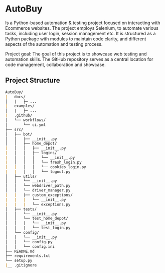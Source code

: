 # AutoBuy
Is a Python-based automation & testing project focused on interacting with Ecommerce websites. The project employs Selenium, to automate various tasks, including user login, session management etc. It is structured as a Python package with modules to maintain code clarity, and different aspects of the automation and testing process.


Project goal: The goal of this project is to showcase web testing and automation skills. The GitHub repository serves as a central location for code management, collaboration and showcase.


## Project Structure
```markdown
AutoBuy/
|   docs/
│   |   ├─ ...
|   examples/
│   |   ├─ ...
|   .github/
│   └── workflows/
│       └── ci.yml
├── src/
│   ├── bot/
│   │   ├── __init__.py
│   │   ├── home_depot/
|   │   │   ├── __init__.py
|   │   │   ├── logins/
|   │   │   │   └── __init__.py
|   │   │   │   └── fresh_login.py
|   |   │   │   └── cookies_login.py
|   |   │   │   └── logout.py
│   ├── utils/
│   │   └── __init__.py
│   │   └── webdriver_path.py
│   │   └── driver_manager.py
|   |   ├── custom_exceptions/
|   |   |   └── __init__.py
|   |   |   └── exceptions.py
│   ├── tests/
│   │   └── __init__.py
│   │   └── test_home_depot/
│   │   |   └── __init__.py
│   │   |   └── test_login.py
│   └── config/
│   │   └── __init__.py
│   │   └── config.py
│   │   └── config.ini
├── README.md
├── requirements.txt
└── setup.py
|__ .gitignore
```

<!-- 
## Tech Stack:
Programming Language: Python 3.11.x

Python Libraries:
- Selenium 4.9: Web automation framework for web scraping and interaction.
- Py-test 7.4 and Unittest: for assertion and unit tests

Web Automation:
- Chrome WebDriver 117: Selenium WebDriver for controlling Chrome browser.
- Chrome v117 DevTools: Utilized for inspecting and debugging web pages.

Version Control and Collaboration:
- Git
- GitHub

Continuous Integration:
- GitHub Actions: For automating workflows and tasks, such as testing and deployment.

Data Storage:
- Serialization: Storing session data and state for user interactions on the Home Depot website.

Web Technologies:
- HTML5
- CSS3


##  -->